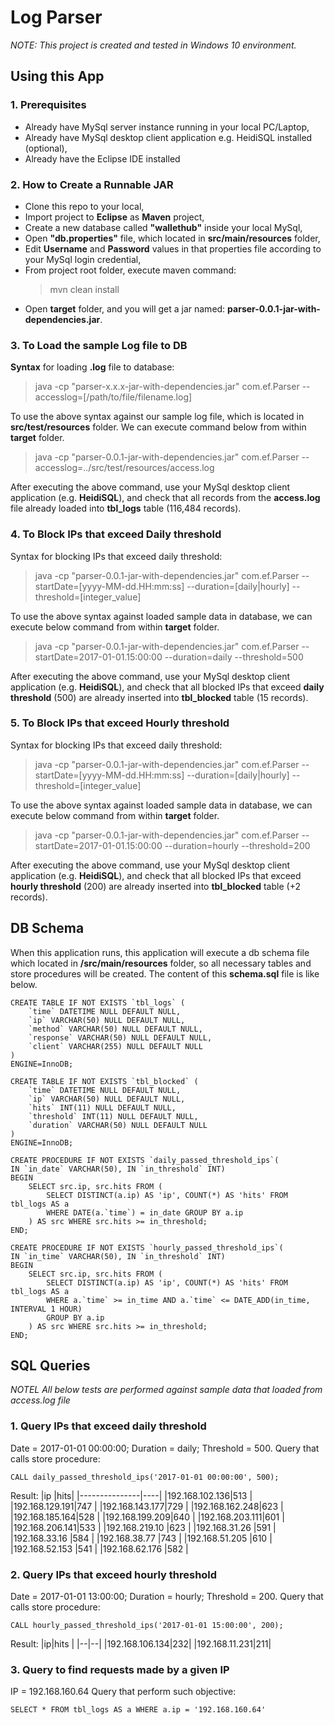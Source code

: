 # Log Parser
*NOTE: This project is created and tested in Windows 10 environment.*

## Using this App

### 1. Prerequisites
- Already have MySql server instance running in your local PC/Laptop,
- Already have MySql desktop client application e.g. HeidiSQL installed (optional),
- Already have the Eclipse IDE installed

### 2. How to Create a Runnable JAR
- Clone this repo to your local,
- Import project to **Eclipse** as **Maven** project,
- Create a new database called **"wallethub"** inside your local MySql,
- Open **"db.properties"** file, which located in **src/main/resources** folder,
- Edit **Username** and **Password** values in that properties file according to your MySql login credential,
- From project root folder, execute maven command:
	> mvn clean install
- Open **target** folder, and you will get a jar named: **parser-0.0.1-jar-with-dependencies.jar**.

### 3. To Load the sample Log file to DB

**Syntax** for loading **.log** file to database:
> java -cp "parser-x.x.x-jar-with-dependencies.jar" com.ef.Parser --accesslog=[/path/to/file/filename.log]

To use the above syntax against our sample log file, which is located in **src/test/resources** folder.  We can execute command below from within **target** folder.
> java -cp "parser-0.0.1-jar-with-dependencies.jar" com.ef.Parser --accesslog=../src/test/resources/access.log

After executing the above command, use your MySql desktop client application (e.g.  **HeidiSQL**), and check that all records from the **access.log** file already loaded into **tbl_logs** table (116,484 records).

### 4. To Block IPs that exceed Daily threshold

Syntax for blocking IPs that exceed daily threshold:
> java -cp "parser-0.0.1-jar-with-dependencies.jar" com.ef.Parser --startDate=[yyyy-MM-dd.HH:mm:ss] --duration=[daily|hourly] --threshold=[integer_value]

To use the above syntax against loaded sample data in database, we can execute below command from within **target** folder.
> java -cp "parser-0.0.1-jar-with-dependencies.jar" com.ef.Parser --startDate=2017-01-01.15:00:00 --duration=daily --threshold=500

After executing the above command, use your MySql desktop client application (e.g. **HeidiSQL**), and check that all blocked IPs that exceed **daily threshold** (500) are already inserted into **tbl_blocked** table (15 records).

### 5. To Block IPs that exceed Hourly threshold

Syntax for blocking IPs that exceed daily threshold:
> java -cp "parser-0.0.1-jar-with-dependencies.jar" com.ef.Parser --startDate=[yyyy-MM-dd.HH:mm:ss] --duration=[daily|hourly] --threshold=[integer_value]

To use the above syntax against loaded sample data in database, we can execute below command from within **target** folder.
> java -cp "parser-0.0.1-jar-with-dependencies.jar" com.ef.Parser --startDate=2017-01-01.15:00:00 --duration=hourly --threshold=200

After executing the above command, use your MySql desktop client application (e.g. **HeidiSQL**), and check that all blocked IPs that exceed **hourly threshold** (200) are already inserted into **tbl_blocked** table (+2 records).

## DB Schema
When this application runs, this application will execute a db schema file which located in **/src/main/resources** folder, so all necessary tables and store procedures will be created. The content of this **schema.sql** file is like below.

    CREATE TABLE IF NOT EXISTS `tbl_logs` (
    	`time` DATETIME NULL DEFAULT NULL,
    	`ip` VARCHAR(50) NULL DEFAULT NULL,
    	`method` VARCHAR(50) NULL DEFAULT NULL,
    	`response` VARCHAR(50) NULL DEFAULT NULL,
    	`client` VARCHAR(255) NULL DEFAULT NULL
    )
    ENGINE=InnoDB;

    CREATE TABLE IF NOT EXISTS `tbl_blocked` (
    	`time` DATETIME NULL DEFAULT NULL,
    	`ip` VARCHAR(50) NULL DEFAULT NULL,
    	`hits` INT(11) NULL DEFAULT NULL,
    	`threshold` INT(11) NULL DEFAULT NULL,
    	`duration` VARCHAR(50) NULL DEFAULT NULL
    )
    ENGINE=InnoDB;

    CREATE PROCEDURE IF NOT EXISTS `daily_passed_threshold_ips`(
    IN `in_date` VARCHAR(50), IN `in_threshold` INT)
    BEGIN
    	SELECT src.ip, src.hits FROM (
    		SELECT DISTINCT(a.ip) AS 'ip', COUNT(*) AS 'hits' FROM tbl_logs AS a 
    		WHERE DATE(a.`time`) = in_date GROUP BY a.ip
    	) AS src WHERE src.hits >= in_threshold;
    END;

    CREATE PROCEDURE IF NOT EXISTS `hourly_passed_threshold_ips`(
    IN `in_time` VARCHAR(50), IN `in_threshold` INT)
    BEGIN
    	SELECT src.ip, src.hits FROM (
    		SELECT DISTINCT(a.ip) AS 'ip', COUNT(*) AS 'hits' FROM tbl_logs AS a 
    		WHERE a.`time` >= in_time AND a.`time` <= DATE_ADD(in_time, INTERVAL 1 HOUR) 
    		GROUP BY a.ip
    	) AS src WHERE src.hits >= in_threshold;
    END;

## SQL Queries
*NOTEL All below tests are performed against sample data that loaded from access.log file*

### 1. Query IPs that exceed daily threshold
Date = 2017-01-01 00:00:00; Duration = daily; Threshold = 500. 
Query that calls store procedure:

    CALL daily_passed_threshold_ips('2017-01-01 00:00:00', 500);
Result:
|ip             |hits|
|---------------|----|
|192.168.102.136|513 |
|192.168.129.191|747 |
|192.168.143.177|729 |
|192.168.162.248|623 |
|192.168.185.164|528 |
|192.168.199.209|640 |
|192.168.203.111|601 |
|192.168.206.141|533 |
|192.168.219.10 |623 |
|192.168.31.26  |591 |
|192.168.33.16  |584 |
|192.168.38.77  |743 |
|192.168.51.205 |610 |
|192.168.52.153 |541 |
|192.168.62.176 |582 |

### 2. Query IPs that exceed hourly threshold
Date = 2017-01-01 13:00:00; Duration = hourly; Threshold = 200. 
Query that calls store procedure:

    CALL hourly_passed_threshold_ips('2017-01-01 15:00:00', 200);
Result:
|ip|hits  |
|--|--|
|192.168.106.134|232|
|192.168.11.231|211|

### 3. Query to find requests made by a given IP
IP = 192.168.160.64
Query that perform such objective:

    SELECT * FROM tbl_logs AS a WHERE a.ip = '192.168.160.64'